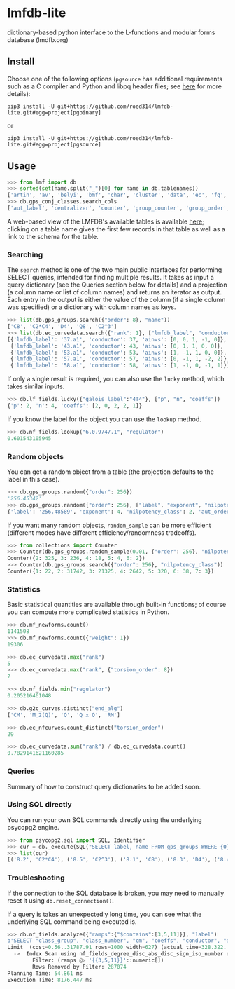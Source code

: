 # lmfdb-lite
dictionary-based python interface to the L-functions and modular forms database (lmdfb.org)

## Install

Choose one of the following options (`pgsource` has additional requirements such as a C compiler and Python and libpq header files; see [here](https://www.psycopg.org/docs/install.html#psycopg-vs-psycopg-binary) for more details):
```
pip3 install -U git+https://github.com/roed314/lmfdb-lite.git#egg=project[pgbinary]
```
or
```
pip3 install -U git+https://github.com/roed314/lmfdb-lite.git#egg=project[pgsource]
```

## Usage

```python
>>> from lmf import db
>>> sorted(set(name.split("_")[0] for name in db.tablenames))
['artin', 'av', 'belyi', 'bmf', 'char', 'cluster', 'data', 'ec', 'fq', 'g2c', 'gps', 'halfmf', 'hecke', 'hgcwa', 'hgm', 'hmf', 'hmsurfaces', 'inv', 'lat', 'lf', 'lfunc', 'maass', 'mf', 'modcurve', 'modlgal', 'modlmf', 'nf', 'noncong', 'pg', 'quaternion', 'shimcurve', 'shimura', 'smf', 'test', 'weil']
>>> db.gps_conj_classes.search_cols
['aut_label', 'centralizer', 'counter', 'group_counter', 'group_order', 'label', 'order', 'powers', 'representative', 'size']
```

A web-based view of the LMFDB's available tables is available [here](https://beta.lmfdb.org/api/); clicking on a table name gives the first few records in that table as well as a link to the schema for the table.

### Searching

The `search` method is one of the two main public interfaces for performing SELECT queries, intended for finding multiple results.  It takes as input a query dictionary (see the Queries section below for details) and a projection (a column name or list of column names) and returns an iterator as output.  Each entry in the output is either the value of the column (if a single column was specified) or a dictionary with column names as keys.

```python
>>> list(db.gps_groups.search({"order": 8}, "name"))
['C8', 'C2*C4', 'D4', 'Q8', 'C2^3']
>>> list(db.ec_curvedata.search({"rank": 1}, ["lmfdb_label", "conductor", "ainvs"], limit=5))
[{'lmfdb_label': '37.a1', 'conductor': 37, 'ainvs': [0, 0, 1, -1, 0]},
 {'lmfdb_label': '43.a1', 'conductor': 43, 'ainvs': [0, 1, 1, 0, 0]},
 {'lmfdb_label': '53.a1', 'conductor': 53, 'ainvs': [1, -1, 1, 0, 0]},
 {'lmfdb_label': '57.a1', 'conductor': 57, 'ainvs': [0, -1, 1, -2, 2]},
 {'lmfdb_label': '58.a1', 'conductor': 58, 'ainvs': [1, -1, 0, -1, 1]}]
```

If only a single result is required, you can also use the `lucky` method, which takes similar inputs.

```python
>>> db.lf_fields.lucky({"galois_label":"4T4"}, ["p", "n", "coeffs"])
{'p': 2, 'n': 4, 'coeffs': [2, 0, 2, 2, 1]}
```

If you know the label for the object you can use the `lookup` method.

```python
>>> db.nf_fields.lookup("6.0.9747.1", "regulator")
0.601543105945
```

### Random objects

You can get a random object from a table (the projection defaults to the label in this case).

```python
>>> db.gps_groups.random({"order": 256})
'256.45342'
>>> db.gps_groups.random({"order": 256}, ["label", "exponent", "nilpotency_class", "aut_order", "center_label"])
{'label': '256.48589', 'exponent': 4, 'nilpotency_class': 2, 'aut_order': 32768, 'center_label': '8.5'}
```

If you want many random objects, `random_sample` can be more efficient (different modes have different efficiency/randomness tradeoffs).

```python
>>> from collections import Counter
>>> Counter(db.gps_groups.random_sample(0.01, {"order": 256}, "nilpotency_class"))
Counter({2: 325, 3: 236, 4: 18, 5: 4, 6: 2})
>>> Counter(db.gps_groups.search({"order": 256}, "nilpotency_class"))
Counter({1: 22, 2: 31742, 3: 21325, 4: 2642, 5: 320, 6: 38, 7: 3})
```

### Statistics

Basic statistical quantities are available through built-in functions; of course you can compute more complicated statistics in Python.

```python
>>> db.mf_newforms.count()
1141508
>>> db.mf_newforms.count({"weight": 1})
19306

>>> db.ec_curvedata.max("rank")
5
>>> db.ec_curvedata.max("rank", {"torsion_order": 8})
2

>>> db.nf_fields.min("regulator")
0.205216461048

>>> db.g2c_curves.distinct("end_alg")
['CM', 'M_2(Q)', 'Q', 'Q x Q', 'RM']

>>> db.ec_nfcurves.count_distinct("torsion_order")
29

>>> db.ec_curvedata.sum("rank") / db.ec_curvedata.count()
0.7829141621160285
```

### Queries

Summary of how to construct query dictionaries to be added soon.

### Using SQL directly

You can run your own SQL commands directly using the underlying psycopg2 engine.

```python
>>> from psycopg2.sql import SQL, Identifier
>>> cur = db._execute(SQL("SELECT label, name FROM gps_groups WHERE {0} = %s").format(Identifier("order")), [8])
>>> list(cur)
[('8.2', 'C2*C4'), ('8.5', 'C2^3'), ('8.1', 'C8'), ('8.3', 'D4'), ('8.4', 'Q8')]
```

### Troubleshooting

If the connection to the SQL database is broken, you may need to manually reset it using `db.reset_connection()`.

If a query is takes an unexpectedly long time, you can see what the underlying SQL command being executed is.

```python
>>> db.nf_fields.analyze({"ramps":{"$contains":[3,5,11]}}, "label")
b'SELECT "class_group", "class_number", "cm", "coeffs", "conductor", "degree", "disc_abs", "disc_rad", "disc_sign", "embeddings_gen_imag", "embeddings_gen_real", "gal_is_abelian", "gal_is_cyclic", "gal_is_solvable", "galois_disc_exponents", "galois_label", "galt", "grd", "index", "inessentialp", "is_galois", "is_minimal_sibling", "iso_number", "label", "local_algs", "minimal_sibling", "monogenic", "num_ram", "r2", "ramps", "rd", "regulator", "relative_class_number", "subfield_mults", "subfields", "torsion_order", "used_grh" FROM "nf_fields" WHERE "ramps" @> ARRAY[ARRAY[3,5,11]]::numeric[] ORDER BY "degree", "disc_abs", "disc_sign", "iso_number" LIMIT 1000'
Limit  (cost=0.56..31787.91 rows=1000 width=627) (actual time=328.322..8175.915 rows=1000 loops=1)
  ->  Index Scan using nf_fields_degree_disc_abs_disc_sign_iso_number on nf_fields  (cost=0.56..10823431.84 rows=340495 width=627) (actual time=328.320..8175.348 rows=1000 loops=1)
        Filter: (ramps @> '{{3,5,11}}'::numeric[])
        Rows Removed by Filter: 287074
Planning Time: 54.861 ms
Execution Time: 8176.447 ms
```